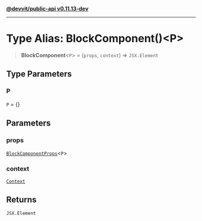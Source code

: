 [**@devvit/public-api v0.11.13-dev**](../../../../README.md)

---

# Type Alias: BlockComponent()\<P\>

> **BlockComponent**\<`P`\> = (`props`, `context`) => `JSX.Element`

## Type Parameters

### P

`P` = \{\}

## Parameters

### props

[`BlockComponentProps`](BlockComponentProps.md)\<`P`\>

### context

[`Context`](Context.md)

## Returns

`JSX.Element`
